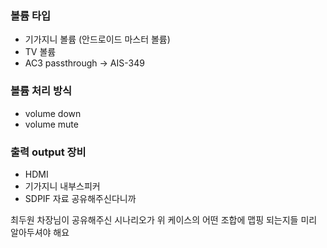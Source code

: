 ### 볼륨 타입
* 기가지니 볼륨 (안드로이드 마스터 볼륨)
* TV 볼륨
* AC3 passthrough  -> AIS-349

### 볼륨 처리 방식
* volume down
* volume mute

### 출력 output 장비
* HDMI
* 기가지니 내부스피커
* SDPIF
자료 공유해주신다니까

최두원 차장님이 공유해주신 시나리오가
위 케이스의 어떤 조합에 맵핑 되는지들 미리 알아두셔야 해요
